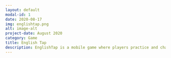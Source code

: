 ```yaml
---
layout: default
modal-id: 1
date: 2020-08-17
img: englishtap.png
alt: image-alt
project-date: August 2020
category: Game
title: English Tap
description: EnglishTap is a mobile game where players practice and challenge their English level. <a href="https://play.google.com/store/apps/details?id=com.BrandeGame.EnglishTap">Google Play</a>
---
```

